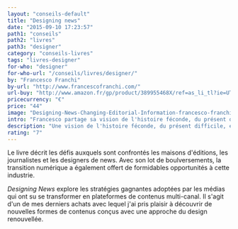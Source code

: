 ```yaml
---
layout: "conseils-default"
title: "Designing news"
date: "2015-09-10 17:23:57"
path1: "conseils"
path2: "livres"
path3: "designer"
category: "conseils-livres"
tags: "livres-designer"
for-who: "designer"
for-who-url: "/conseils/livres/designer/"
by: "Francesco Franchi"
by-url: "http://www.francescofranchi.com/"
url-buy: "http://www.amazon.fr/gp/product/389955468X/ref=as_li_tl?ie=UTF8&camp=1642&creative=6746&creativeASIN=389955468X&linkCode=as2&tag=mdw-21"
pricecurrency: "€"
price: "44"
image: "Designing-News-Changing-Editorial-Information-francesco-franchi.gif"
intro: "Francesco partage sa vision de l'histoire féconde, du présent difficile, et de l'avenir numérique de la presse et des maisons d'édition traditionnelles."
description: "Une vision de l'histoire féconde, du présent difficile, et de l'avenir numérique de la presse et des maisons d'édition traditionnelles."
rating: "7"
---
```


Le livre décrit les défis auxquels sont confrontés les maisons d'éditions, les journalistes et les designers de news. Avec son lot de boulversements, la transition numérique a également offert de formidables opportunités à cette industrie.

*Designing News* explore les stratégies gagnantes adoptées par les médias qui ont su se transformer en plateformes de contenus multi-canal. Il s'agit d'un de mes derniers achats avec lequel j'ai pris plaisir à découvrir de nouvelles formes de contenus conçus avec une approche du design renouvellée.
